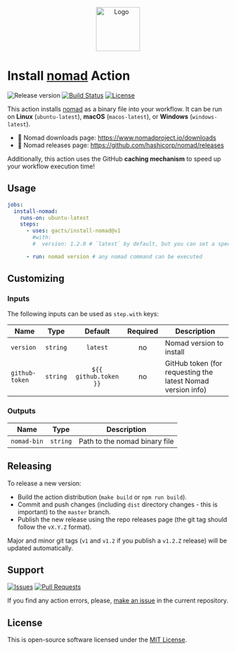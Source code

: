 <p align="center">
  <img src="https://hsto.org/webt/35/4-/o-/354-o-9pgi-abkq7d5mxu_-jxyc.png" alt="Logo" width="100" />
</p>

# Install [nomad][nomad] Action

![Release version][badge_release_version]
[![Build Status][badge_build]][link_build]
[![License][badge_license]][link_license]

This action installs [nomad][nomad] as a binary file into your workflow. It can be run on **Linux** (`ubuntu-latest`),
**macOS** (`macos-latest`), or **Windows** (`windows-latest`).

- 💾 Nomad downloads page: <https://www.nomadproject.io/downloads>
- 🚀 Nomad releases page: <https://github.com/hashicorp/nomad/releases>

Additionally, this action uses the GitHub **caching mechanism** to speed up your workflow execution time!

## Usage

```yaml
jobs:
  install-nomad:
    runs-on: ubuntu-latest
    steps:
      - uses: gacts/install-nomad@v1
        #with:
        #  version: 1.2.0 # `latest` by default, but you can set a specific version to install

      - run: nomad version # any nomad command can be executed
```

## Customizing

### Inputs

The following inputs can be used as `step.with` keys:

| Name           |   Type   |        Default        | Required | Description                                                 |
|----------------|:--------:|:---------------------:|:--------:|-------------------------------------------------------------|
| `version`      | `string` |       `latest`        |    no    | Nomad version to install                                    |
| `github-token` | `string` | `${{ github.token }}` |    no    | GitHub token (for requesting the latest Nomad version info) |

### Outputs

| Name        |   Type   | Description                   |
|-------------|:--------:|-------------------------------|
| `nomad-bin` | `string` | Path to the nomad binary file |

## Releasing

To release a new version:

- Build the action distribution (`make build` or `npm run build`).
- Commit and push changes (including `dist` directory changes - this is important) to the `master` branch.
- Publish the new release using the repo releases page (the git tag should follow the `vX.Y.Z` format).

Major and minor git tags (`v1` and `v1.2` if you publish a `v1.2.Z` release) will be updated automatically.

## Support

[![Issues][badge_issues]][link_issues]
[![Pull Requests][badge_pulls]][link_pulls]

If you find any action errors, please, [make an issue][link_create_issue] in the current repository.

## License

This is open-source software licensed under the [MIT License][link_license].

[badge_build]:https://img.shields.io/github/actions/workflow/status/gacts/install-nomad/tests.yml?branch=main&maxAge=30
[badge_release_version]:https://img.shields.io/github/release/gacts/install-nomad.svg?maxAge=30
[badge_license]:https://img.shields.io/github/license/gacts/install-nomad.svg?longCache=true
[badge_release_date]:https://img.shields.io/github/release-date/gacts/install-nomad.svg?maxAge=180
[badge_commits_since_release]:https://img.shields.io/github/commits-since/gacts/install-nomad/latest.svg?maxAge=45
[badge_issues]:https://img.shields.io/github/issues/gacts/install-nomad.svg?maxAge=45
[badge_pulls]:https://img.shields.io/github/issues-pr/gacts/install-nomad.svg?maxAge=45

[link_build]:https://github.com/gacts/install-nomad/actions
[link_license]:https://github.com/gacts/install-nomad/blob/master/LICENSE
[link_issues]:https://github.com/gacts/install-nomad/issues
[link_create_issue]:https://github.com/gacts/install-nomad/issues/new
[link_pulls]:https://github.com/gacts/install-nomad/pulls

[nomad]:https://github.com/hashicorp/nomad
